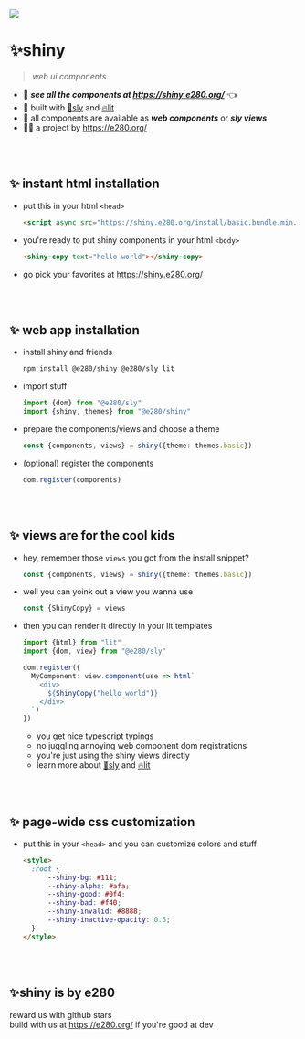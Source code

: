 
![](https://i.imgur.com/F1J78wH.png)

# ✨shiny
> *web ui components*

- 💁 ***see all the components at https://shiny.e280.org/*** 👈
- 👷 built with [🦝sly](https://github.com/e280/sly) and [🔥lit](https://lit.dev/)
- 🍋 all components are available as ***web components*** or ***sly views***
- 🧑‍💻 a project by https://e280.org/



<br/><br/>

## ✨ instant html installation
- put this in your html `<head>`
    ```html
    <script async src="https://shiny.e280.org/install/basic.bundle.min.js"></script>
    ```
- you're ready to put shiny components in your html `<body>`
    ```html
    <shiny-copy text="hello world"></shiny-copy>
    ```
- go pick your favorites at https://shiny.e280.org/



<br/><br/>

## ✨ web app installation
- install shiny and friends
    ```sh
    npm install @e280/shiny @e280/sly lit
    ```
- import stuff
    ```ts
    import {dom} from "@e280/sly"
    import {shiny, themes} from "@e280/shiny"
    ```
- prepare the components/views and choose a theme
    ```ts
    const {components, views} = shiny({theme: themes.basic})
    ```
- (optional) register the components
    ```ts
    dom.register(components)
    ```



<br/><br/>

## ✨ views are for the cool kids
- hey, remember those `views` you got from the install snippet?
    ```ts
    const {components, views} = shiny({theme: themes.basic})
    ```
- well you can yoink out a view you wanna use
    ```ts
    const {ShinyCopy} = views
    ```
- then you can render it directly in your lit templates
    ```ts
    import {html} from "lit"
    import {dom, view} from "@e280/sly"

    dom.register({
      MyComponent: view.component(use => html`
        <div>
          ${ShinyCopy("hello world")}
        </div>
      `)
    })
    ```
    - you get nice typescript typings
    - no juggling annoying web component dom registrations
    - you're just using the shiny views directly
    - learn more about [🦝sly](https://github.com/e280/sly) and [🔥lit](https://lit.dev/)



<br/><br/>

## ✨ page-wide css customization
- put this in your `<head>` and you can customize colors and stuff
    ```html
    <style>
      :root {
	      --shiny-bg: #111;
	      --shiny-alpha: #afa;
	      --shiny-good: #0f4;
	      --shiny-bad: #f40;
	      --shiny-invalid: #8888;
	      --shiny-inactive-opacity: 0.5;
      }
    </style>
    ```



<br/><br/>

## ✨shiny is by e280
reward us with github stars  
build with us at https://e280.org/ if you're good at dev  



<br/><br/>

